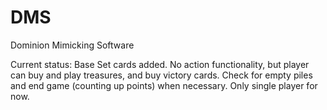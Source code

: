 # DMS
Dominion Mimicking Software

Current status: Base Set cards added. No action functionality, but player can buy and play treasures, and buy victory cards. Check for empty piles and end game (counting up points) when necessary. Only single player for now.
